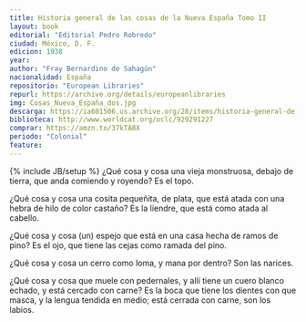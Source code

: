 ```yaml
---
title: Historia general de las cosas de la Nueva España Tomo II
layout: book
editorial: "Editorial Pedro Robredo"
ciudad: México, D. F.
edicion: 1938
year: 
author: "Fray Bernardino de Sahagún"
nacionalidad: España
repositorio: "European Libraries"
repurl: https://archive.org/details/europeanlibraries
img: Cosas_Nueva_España_dos.jpg
descarga: https://ia601506.us.archive.org/28/items/historia-general-de-las-cosas-de-nueva-espana-ii/Historia%20general%20de%20las%20cosas%20de%20Nueva%20Espa%C3%B1a%20II.pdf
biblioteca: http://www.worldcat.org/oclc/929291227
comprar: https://amzn.to/37kTA8X
periodo: "Colonial"
feature: 
---
```

{% include JB/setup %}
¿Qué cosa y cosa una vieja monstruosa, debajo de tierra, que anda comiendo y royendo? Es el topo. 

¿Qué cosa y cosa una cosita pequeñita, de plata, que está atada con una hebra de hilo de color castaño? Es la liendre, que está como atada al cabello. 

¿Qué cosa y cosa (un) espejo que está en una casa hecha de ramos de pino? Es el ojo, que tiene las cejas como ramada del pino. 

¿Qué cosa y cosa un cerro como loma, y mana por dentro? Son las narices. 

¿Qué cosa y cosa que muele con pedernales, y allí tiene un cuero blanco echado, y está cercado con carne? Es la boca que tiene los dientes con que masca, y la lengua tendida en medio; está cerrada con carne, son los labios.
